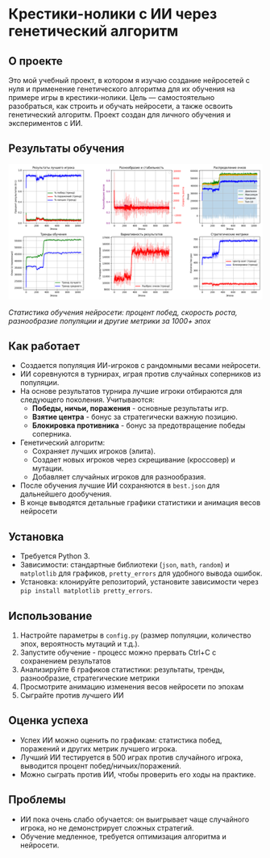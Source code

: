 # Крестики-нолики с ИИ через генетический алгоритм

## О проекте
Это мой учебный проект, в котором я изучаю создание нейросетей с нуля и применение генетического алгоритма для их обучения на примере игры в крестики-нолики. Цель — самостоятельно разобраться, как строить и обучать нейросети, а также освоить генетический алгоритм. Проект создан для личного обучения и экспериментов с ИИ.

## Результаты обучения
![Графики обучения ИИ](assets/training_results.png)

*Статистика обучения нейросети: процент побед, скорость роста, разнообразие популяции и другие метрики за 1000+ эпох*

## Как работает
- Создается популяция ИИ-игроков с рандомными весами нейросети.
- ИИ соревнуются в турнирах, играя против случайных соперников из популяции.
- На основе результатов турнира лучшие игроки отбираются для следующего поколения. Учитываются:
  - **Победы, ничьи, поражения** - основные результаты игр.
  - **Взятие центра** - бонус за стратегически важную позицию.
  - **Блокировка противника** - бонус за предотвращение победы соперника.
- Генетический алгоритм:
  - Сохраняет лучших игроков (элита).
  - Создает новых игроков через скрещивание (кроссовер) и мутации.
  - Добавляет случайных игроков для разнообразия.
- После обучения лучшие ИИ сохраняются в `best.json` для дальнейшего дообучения.
- В конце выводятся детальные графики статистики и анимация весов нейросети

## Установка
- Требуется Python 3.
- Зависимости: стандартные библиотеки (`json`, `math`, `random`) и `matplotlib` для графиков, `pretty_errors` для удобного вывода ошибок.
- Установка: клонируйте репозиторий, установите зависимости через `pip install matplotlib pretty_errors`.

## Использование
1. Настройте параметры в `config.py` (размер популяции, количество эпох, вероятность мутаций и т.д.).
2. Запустите обучение - процесс можно прервать Ctrl+C с сохранением результатов
3. Анализируйте 6 графиков статистики: результаты, тренды, разнообразие, стратегические метрики
4. Просмотрите анимацию изменения весов нейросети по эпохам
5. Сыграйте против лучшего ИИ

## Оценка успеха
- Успех ИИ можно оценить по графикам: статистика побед, поражений и других метрик лучшего игрока.
- Лучший ИИ тестируется в 500 играх против случайного игрока, выводится процент побед/ничьих/поражений.
- Можно сыграть против ИИ, чтобы проверить его ходы на практике.

## Проблемы
- ИИ пока очень слабо обучается: он выигрывает чаще случайного игрока, но не демонстрирует сложных стратегий.
- Обучение медленное, требуется оптимизация алгоритма и нейросети.
